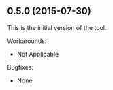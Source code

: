 ## 0.5.0 (2015-07-30)

This is the initial version of the tool.

Workarounds:

  - Not Applicable

Bugfixes:

  - None
